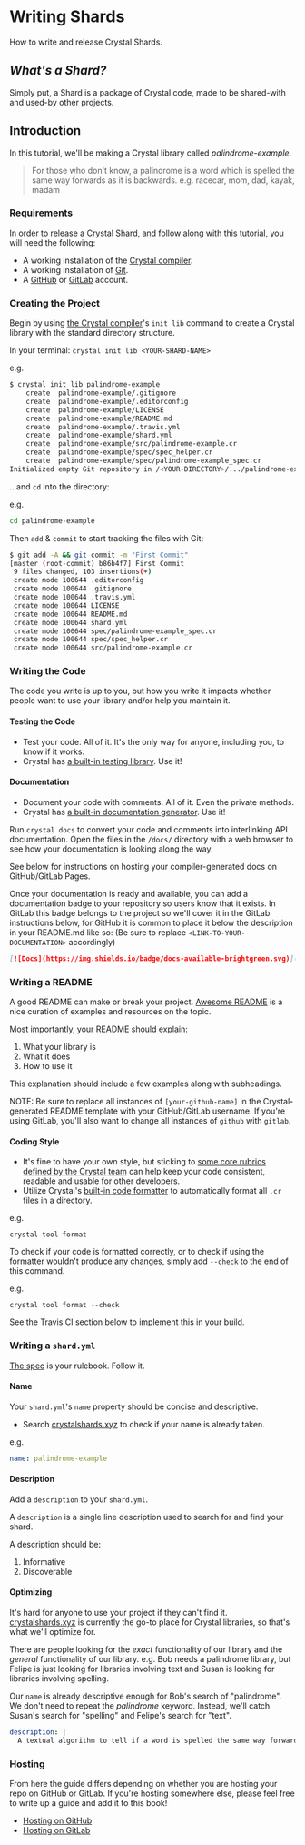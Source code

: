 # Writing Shards

How to write and release Crystal Shards.

## _What's a Shard?_
Simply put, a Shard is a package of Crystal code, made to be shared-with and used-by other projects.

## Introduction

In this tutorial, we'll be making a Crystal library called _palindrome-example_.

> For those who don't know, a palindrome is a word which is spelled the same way forwards as it is backwards. e.g. racecar, mom, dad, kayak, madam

### Requirements

In order to release a Crystal Shard, and follow along with this tutorial, you will need the following:
* A working installation of the [Crystal compiler](../using_the_compiler/README.md).
* A working installation of [Git](https://git-scm.com).
* A [GitHub](https://github.com) or [GitLab](https://gitlab.com/) account.

### Creating the Project

Begin by using [the Crystal compiler](../using_the_compiler/README.md)'s `init lib` command to create a Crystal library with the standard directory structure.

In your terminal: `crystal init lib <YOUR-SHARD-NAME>`

e.g.
```bash
$ crystal init lib palindrome-example
    create  palindrome-example/.gitignore
    create  palindrome-example/.editorconfig
    create  palindrome-example/LICENSE
    create  palindrome-example/README.md
    create  palindrome-example/.travis.yml
    create  palindrome-example/shard.yml
    create  palindrome-example/src/palindrome-example.cr
    create  palindrome-example/spec/spec_helper.cr
    create  palindrome-example/spec/palindrome-example_spec.cr
Initialized empty Git repository in /<YOUR-DIRECTORY>/.../palindrome-example/.git/
```

...and `cd` into the directory:

e.g.
```bash
cd palindrome-example
```

Then `add` & `commit` to start tracking the files with Git:

```bash
$ git add -A && git commit -m "First Commit"
[master (root-commit) b86b4f7] First Commit
 9 files changed, 103 insertions(+)
 create mode 100644 .editorconfig
 create mode 100644 .gitignore
 create mode 100644 .travis.yml
 create mode 100644 LICENSE
 create mode 100644 README.md
 create mode 100644 shard.yml
 create mode 100644 spec/palindrome-example_spec.cr
 create mode 100644 spec/spec_helper.cr
 create mode 100644 src/palindrome-example.cr
```

### Writing the Code

The code you write is up to you, but how you write it impacts whether people want to use your library and/or help you maintain it.

#### Testing the Code

- Test your code. All of it. It's the only way for anyone, including you, to know if it works.
- Crystal has [a built-in testing library](https://crystal-lang.org/api/Spec.html). Use it!

#### Documentation

- Document your code with comments. All of it. Even the private methods.
- Crystal has [a built-in documentation generator](../conventions/documenting_code.md). Use it!

Run `crystal docs` to convert your code and comments into interlinking API documentation. Open the files in the `/docs/` directory with a web browser to see how your documentation is looking along the way.

See below for instructions on hosting your compiler-generated docs on GitHub/GitLab Pages.

Once your documentation is ready and available, you can add a documentation badge to your repository so users know that it exists. In GitLab this badge belongs to the project so we'll cover it in the GitLab instructions below, for GitHub it is common to place it below the description in your README.md like so:
(Be sure to replace `<LINK-TO-YOUR-DOCUMENTATION>` accordingly)

```Markdown
[![Docs](https://img.shields.io/badge/docs-available-brightgreen.svg)](<LINK-TO-YOUR-DOCUMENTATION>)
```

### Writing a README

A good README can make or break your project.
[Awesome README](https://github.com/matiassingers/awesome-readme) is a nice curation of examples and resources on the topic.

Most importantly, your README should explain:
1. What your library is
2. What it does
3. How to use it

This explanation should include a few examples along with subheadings.

NOTE: Be sure to replace all instances of `[your-github-name]` in the Crystal-generated README template with your GitHub/GitLab username. If you're using GitLab, you'll also want to change all instances of `github` with `gitlab`.

#### Coding Style

- It's fine to have your own style, but sticking to [some core rubrics defined by the Crystal team](../conventions/coding_style.md) can help keep your code consistent, readable and usable for other developers.
- Utilize Crystal's [built-in code formatter](../conventions/documenting_code.md) to automatically format all `.cr` files in a directory.

e.g.
```
crystal tool format
```

To check if your code is formatted correctly, or to check if using the formatter wouldn't produce any changes, simply add `--check` to the end of this command.

e.g.
```
crystal tool format --check
```

See the Travis CI section below to implement this in your build.


### Writing a `shard.yml`

[The spec](https://github.com/crystal-lang/shards/blob/master/SPEC.md#names) is your rulebook. Follow it.

#### Name

Your `shard.yml`'s `name` property should be concise and descriptive.

- Search [crystalshards.xyz](https://crystalshards.xyz/) to check if your name is already taken.

e.g.
```YAML
name: palindrome-example
```

#### Description

Add a `description` to your `shard.yml`.

A `description` is a single line description used to search for and find your shard.

A description should be:
1. Informative
2. Discoverable

#### Optimizing

It's hard for anyone to use your project if they can't find it.
[crystalshards.xyz](https://crystalshards.xyz/) is currently the go-to place for Crystal libraries, so that's what we'll optimize for.

There are people looking for the _exact_ functionality of our library and the _general_ functionality of our library.
e.g. Bob needs a palindrome library, but Felipe is just looking for libraries involving text and Susan is looking for libraries involving spelling.

Our `name` is already descriptive enough for Bob's search of "palindrome". We don't need to repeat the _palindrome_ keyword. Instead, we'll catch Susan's search for "spelling" and Felipe's search for "text".
```YAML
description: |
  A textual algorithm to tell if a word is spelled the same way forwards as it is backwards.
```

### Hosting

From here the guide differs depending on whether you are hosting your repo on GitHub or GitLab. If you're hosting somewhere else, please feel free to write up a guide and add it to this book!

* [Hosting on GitHub](./hosting/github.html)
* [Hosting on GitLab](./hosting/gitlab.html)
